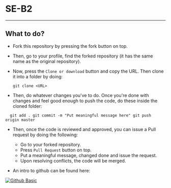 # SE-B2

---
## What to do?
* Fork this repository by pressing the fork button on top.
* Then, go to your profile, find the forked repository (it has the same name as the original repository). 
* Now, press the `Clone or download` button and copy the URL. Then clone it into a folder by doing:

    `git clone <URL>`

* Then, do whatever changes you've to do. Once you're done with changes and feel good enough to push the code, do these inside the cloned folder:

`   git add .
    git commit -m "Put meaningful message here"
    git push origin master
`

* Then, once the code is reviewed and approved, you can issue a Pull request by doing the following:
	* Go to your forked repository. 
	* Press `Pull Request` button on top.
	* Put a meaningful message, changed done and issue the request.
	* Upon resolving conflicts, the code will be merged.

* An intro to github can be found here: 

[![Github Basic](http://img.youtube.com/vi/0fKg7e37bQE/0.jpg)](http://www.youtube.com/watch?v=0fKg7e37bQE)